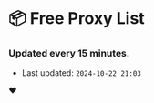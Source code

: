 # :package: Free Proxy List
### Updated every 15 minutes.

- Last updated: `2024-10-22 21:03`

:heart:
